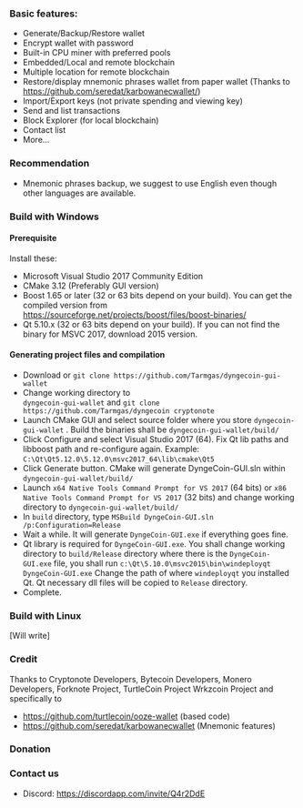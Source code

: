 ### Basic features:
* Generate/Backup/Restore wallet
* Encrypt wallet with password
* Built-in CPU miner with preferred pools
* Embedded/Local and remote blockchain
* Multiple location for remote blockchain
* Restore/display mnemonic phrases wallet from paper wallet (Thanks to https://github.com/seredat/karbowanecwallet/)
* Import/Export keys (not private spending and viewing key)
* Send and list transactions
* Block Explorer (for local blockchain)
* Contact list
* More...

### Recommendation
* Mnemonic phrases backup, we suggest to use English even though other languages are available.

### Build with Windows
#### Prerequisite
Install these:
* Microsoft Visual Studio 2017 Community Edition
* CMake 3.12 (Preferably GUI version)
* Boost 1.65  or later (32 or 63 bits depend on your build). You can get the compiled version from https://sourceforge.net/projects/boost/files/boost-binaries/
* Qt 5.10.x (32 or 63 bits depend on your build). If you can not find the binary for MSVC 2017, download 2015 version.
#### Generating project files and compilation
* Download or 
`git clone https://github.com/Tarmgas/dyngecoin-gui-wallet`
* Change working directory to  
`dyngecoin-gui-wallet`
 and 
`git clone https://github.com/Tarmgas/dyngecoin cryptonote`
* Launch CMake GUI and select source folder where you store 
`dyngecoin-gui-wallet`
. Build the binaries shall be 
`dyngecoin-gui-wallet/build/`
* Click Configure and select Visual Studio 2017 (64). Fix Qt lib paths and libboost path and re-configure again.
Example: `C:\Qt\Qt5.12.0\5.12.0\msvc2017_64\lib\cmake\Qt5`
* Click Generate button. CMake will generate DyngeCoin-GUI.sln within 
`dyngecoin-gui-wallet/build/`
* Launch `x64 Native Tools Command Prompt for VS 2017` (64 bits) or `x86 Native Tools Command Prompt for VS 2017` (32 bits) and change working directory to 
`dyngecoin-gui-wallet/build/`
* In `build` directory, type 
`MSBuild DyngeCoin-GUI.sln /p:Configuration=Release`
* Wait a while. It will generate `DyngeCoin-GUI.exe` if everything goes fine.
* Qt library is required for `DyngeCoin-GUI.exe`. You shall change working directory to `build/Release` directory where there is the `DyngeCoin-GUI.exe` file, you shall run 
`c:\Qt\5.10.0\msvc2015\bin\windeployqt DyngeCoin-GUI.exe`
Change the path of where `windeployqt` you installed Qt. Qt necessary dll files will be copied to `Release` directory.
* Complete.

### Build with Linux
[Will write]

### Credit
Thanks to Cryptonote Developers, Bytecoin Developers, Monero Developers, Forknote Project, TurtleCoin Project Wrkzcoin Project and specifically to
* https://github.com/turtlecoin/ooze-wallet (based code)
* https://github.com/seredat/karbowanecwallet (Mnemonic features)

### Donation
[Doge]: DLu33DDpHzHHzCSVfGoLz77gcVFbWtGyd1

### Contact us
* Discord: https://discordapp.com/invite/Q4r2DdE
